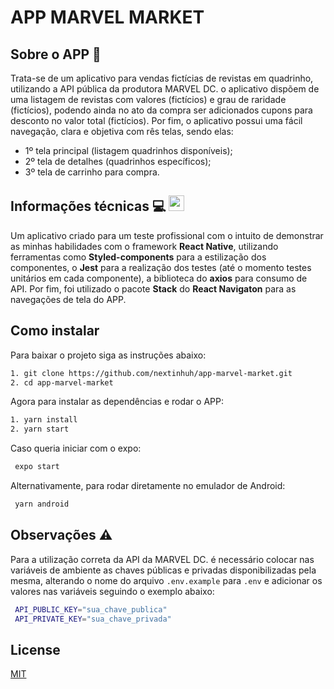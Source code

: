 # APP MARVEL MARKET

## Sobre o APP :iphone:

Trata-se de um aplicativo para vendas fictícias de revistas em quadrinho, utilizando a API pública da produtora MARVEL DC. o aplicativo dispõem de uma listagem de revistas com valores (fictícios) e grau de raridade (fictícios), podendo ainda no ato da compra ser adicionados cupons para desconto no valor total (fictícios). Por fim, o aplicativo possui uma fácil navegação, clara e objetiva com rês telas, sendo elas: 

* 1º tela principal (listagem quadrinhos disponíveis); 
* 2º tela de detalhes (quadrinhos específicos); 
* 3º tela de carrinho para compra. 

## Informações técnicas :computer: <img src="https://cdn.jsdelivr.net/gh/devicons/devicon/icons/react/react-original.svg" width="25" height="25" />

<justify>Um aplicativo criado para um teste profissional com o intuito de demonstrar as minhas habilidades com o framework **React Native**, utilizando ferramentas como **Styled-components** para a estilização dos componentes, o **Jest** para a realização  dos testes (até o momento testes unitários em cada componente), a biblioteca do **axios** para consumo de API. Por fim, foi utilizado o pacote **Stack** do **React Navigaton** para as navegações de tela do APP.</justify> 

## Como instalar

Para baixar o projeto siga as instruções abaixo:

```bash
1. git clone https://github.com/nextinhuh/app-marvel-market.git
2. cd app-marvel-market
```

Agora para instalar as dependências e rodar o APP:

```bash
1. yarn install
2. yarn start 
```
Caso queria iniciar com o expo:
```bash
 expo start
```
Alternativamente, para rodar diretamente no emulador de Android:
```bash
 yarn android
```

## Observações :warning:
Para a utilização correta da API da MARVEL DC. é necessário colocar nas variáveis de ambiente as chaves públicas e privadas disponibilizadas pela mesma, alterando o nome do arquivo `.env.example` para `.env` e adicionar os valores nas variáveis seguindo o exemplo abaixo:
```bash
 API_PUBLIC_KEY="sua_chave_publica"
 API_PRIVATE_KEY="sua_chave_privada"
```
## License
[MIT](https://choosealicense.com/licenses/mit/)

